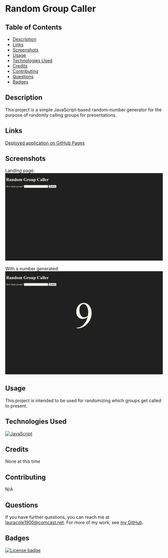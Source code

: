 # Random Group Caller

## Table of Contents

* [Description](#description)
* [Links](#links)
* [Screenshots](#screenshots)
* [Usage](#usage)
* [Technologies Used](#technologies-used)
* [Credits](#credits)
* [Contributing](#contributing)
* [Questions](#questions)
* [Badges](#badges)

## Description

This project is a simple JavaScript-based random-number generator for the purpose of randomly calling groups for presentations.

## Links

[Deployed application on GitHub Pages](https://lauracole1900.github.io/group-caller/)

## Screenshots

Landing page:
![Landing page](assets/images/lander.png)

With a number generated:
![With a number generated](assets/images/generated.png)

## Usage

This project is intended to be used for randomizing which groups get called to present.

## Technologies Used

[![JavaScript](https://img.shields.io/badge/built%20with-JavaScript-f0db4f)](https://developer.mozilla.org/en-US/docs/Web/JavaScript)

## Credits

None at this time

## Contributing

N/A

## Questions

If you have further questions, you can reach me at lauracole1900@comcast.net. For more of my work, see [my GitHub](https://github.com/LauraCole1900).

## Badges

[![License badge](https://img.shields.io/badge/license-MIT-202020)](./LICENSE)